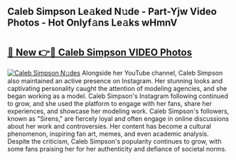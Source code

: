 ## Caleb Simpson Le𝚊ked N𝚞de - Part-Yjw Video Photos - Hot Onlyf𝚊ns Le𝚊ks wHmnV

# <h2><a href="http://ab97393.deff.icu/?id=Caleb+Simpson">🔗 New 👉🔴 Caleb Simpson VIDEO Photos</a></h2>

[![Caleb Simpson N𝚞des](https://i.imgur.com/rIISA9y.gif)](http://ab97393.deff.icu/?id=Caleb+Simpson)
Alongside her YouTube channel, Caleb Simpson also maintained an active presence on Instagram. Her stunning looks and captivating personality caught the attention of modeling agencies, and she began working as a model. Caleb Simpson's Instagram following continued to grow, and she used the platform to engage with her fans, share her experiences, and showcase her modeling work. Caleb Simpson's followers, known as "Sirens," are fiercely loyal and often engage in online discussions about her work and controversies. Her content has become a cultural phenomenon, inspiring fan art, memes, and even academic analysis. Despite the criticism, Caleb Simpson's popularity continues to grow, with some fans praising her for her authenticity and defiance of societal norms.
